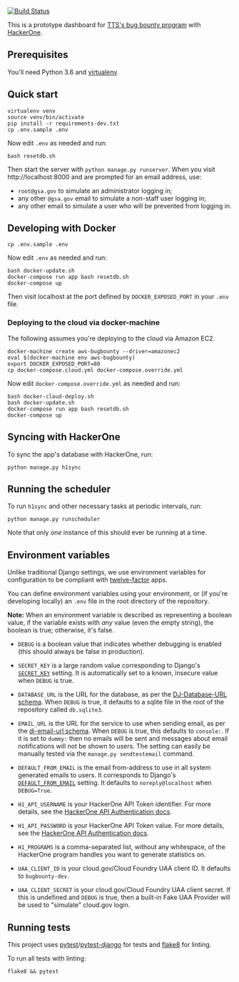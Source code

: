 [![Build Status](https://travis-ci.org/18F/tts-bug-bounty-dashboard.svg?branch=master)](https://travis-ci.org/18F/tts-bug-bounty-dashboard)

This is a prototype dashboard for
[TTS's bug bounty program][bugbounty] with [HackerOne][].

## Prerequisites

You'll need Python 3.6 and [virtualenv][].

## Quick start

```
virtualenv venv
source venv/bin/activate
pip install -r requirements-dev.txt
cp .env.sample .env
```

Now edit `.env` as needed and run:

```
bash resetdb.sh
```

Then start the server with `python manage.py runserver`. When
you visit http://localhost:8000 and are prompted for an email address,
use:

* `root@gsa.gov` to simulate an administrator logging in;
* any other `@gsa.gov` email to simulate a non-staff user logging in;
* any other email to simulate a user who will be prevented from logging in.

## Developing with Docker

```
cp .env.sample .env
```

Now edit `.env` as needed and run:

```
bash docker-update.sh
docker-compose run app bash resetdb.sh
docker-compose up
```

Then visit localhost at the port defined by
`DOCKER_EXPOSED_PORT` in your `.env` file.

### Deploying to the cloud via docker-machine

The following assumes you're deploying to the cloud
via Amazon EC2.

```
docker-machine create aws-bugbounty --driver=amazonec2
eval $(docker-machine env aws-bugbounty)
export DOCKER_EXPOSED_PORT=80
cp docker-compose.cloud.yml docker-compose.override.yml
```

Now edit `docker-compose.override.yml` as needed and run:

```
bash docker-cloud-deploy.sh
bash docker-update.sh
docker-compose run app bash resetdb.sh
docker-compose up
```

## Syncing with HackerOne

To sync the app's database with HackerOne, run:

```
python manage.py h1sync
```

## Running the scheduler

To run `h1sync` and other necessary tasks at periodic intervals,
run:

```
python manage.py runscheduler
```

Note that only *one* instance of this should ever be running at a time.

## Environment variables

Unlike traditional Django settings, we use environment variables
for configuration to be compliant with [twelve-factor][] apps.

You can define environment variables using your environment, or
(if you're developing locally) an `.env` file in the root directory
of the repository.

**Note:** When an environment variable is described as representing a
boolean value, if the variable exists with *any* value (even the empty
string), the boolean is true; otherwise, it's false.

* `DEBUG` is a boolean value that indicates whether debugging is enabled
  (this should always be false in production).

* `SECRET_KEY` is a large random value corresponding to Django's
  [`SECRET_KEY`][] setting. It is automatically set to a known, insecure
  value when `DEBUG` is true.

* `DATABASE_URL` is the URL for the database, as per the
  [DJ-Database-URL schema][]. When `DEBUG` is true, it defaults to a 
  sqlite file in the root of the repository called `db.sqlite3`.

* `EMAIL_URL` is the URL for the service to use when sending
  email, as per the [dj-email-url schema][]. When `DEBUG` is true,
  this defaults to `console:`. If it is set to `dummy:` then no emails will
  be sent and messages about email notifications will not be shown to users.
  The setting can easily be manually tested via the `manage.py sendtestemail`
  command.

* `DEFAULT_FROM_EMAIL` is the email from-address to use in all system
  generated emails to users. It corresponds to Django's
  [`DEFAULT_FROM_EMAIL`][] setting. It defaults to `noreply@localhost`
  when `DEBUG=True`.

* `H1_API_USERNAME` is your HackerOne API Token identifier. For more
  details, see the [HackerOne API Authentication docs][h1docs].

* `H1_API_PASSWORD` is your HackerOne API Token value. For more
  details, see the [HackerOne API Authentication docs][h1docs].

* `H1_PROGRAMS` is a comma-separated list, without any whitespace, of
  the HackerOne program handles you want to generate statistics on.

* `UAA_CLIENT_ID` is your cloud.gov/Cloud Foundry UAA client ID. It
  defaults to `bugbounty-dev`.

* `UAA_CLIENT_SECRET` is your cloud.gov/Cloud Foundry UAA client secret.
  If this is undefined and `DEBUG` is true, then a built-in Fake UAA Provider
  will be used to "simulate" cloud.gov login.

## Running tests

This project uses [pytest][]/[pytest-django][] for tests and
[flake8][] for linting.

To run all tests with linting:

```
flake8 && pytest
```

[bugbounty]: https://github.com/18F/tts-buy-bug-bounty
[HackerOne]: https://hackerone.com/
[virtualenv]: http://python-guide-pt-br.readthedocs.io/en/latest/dev/virtualenvs/
[twelve-factor]: http://12factor.net/
[DJ-Database-URL schema]: https://github.com/kennethreitz/dj-database-url#url-schema
[dj-email-url schema]: https://github.com/migonzalvar/dj-email-url#supported-backends
[`DEFAULT_FROM_EMAIL`]: https://docs.djangoproject.com/en/1.8/ref/settings/#std:setting-DEFAULT_FROM_EMAIL
[`SECRET_KEY`]: https://docs.djangoproject.com/en/1.8/ref/settings/#secret-key
[h1docs]: https://api.hackerone.com/docs/v1#authentication
[pytest]: https://docs.pytest.org/
[pytest-django]: https://pytest-django.readthedocs.io/
[flake8]: http://flake8.pycqa.org/
